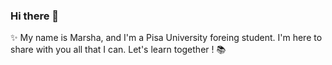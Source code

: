 ### Hi there 👋

✨ My name is Marsha, and I'm a Pisa University foreing student. I'm here to share with you all that I can. Let's learn together ! 📚	


